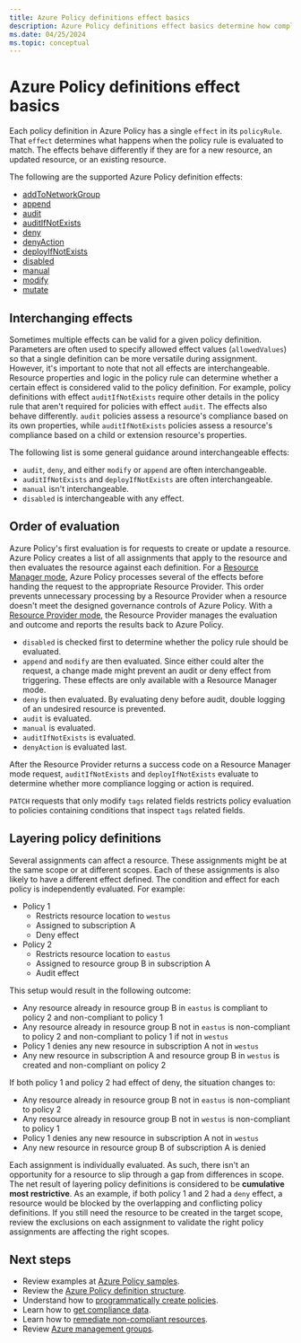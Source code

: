 ```yaml
---
title: Azure Policy definitions effect basics
description: Azure Policy definitions effect basics determine how compliance is managed and reported.
ms.date: 04/25/2024
ms.topic: conceptual
---
```


# Azure Policy definitions effect basics

Each policy definition in Azure Policy has a single `effect` in its `policyRule`. That `effect` determines what happens when the policy rule is evaluated to match. The effects behave differently if they are for a new resource, an updated resource, or an existing resource.

The following are the supported Azure Policy definition effects:

- [addToNetworkGroup](./effect-add-to-network-group.md)
- [append](./effect-append.md)
- [audit](./effect-audit.md)
- [auditIfNotExists](./effect-audit-if-not-exists.md)
- [deny](./effect-deny.md)
- [denyAction](./effect-deny-action.md)
- [deployIfNotExists](./effect-deploy-if-not-exists.md)
- [disabled](./effect-disabled.md)
- [manual](./effect-manual.md)
- [modify](./effect-modify.md)
- [mutate](./effect-mutate.md)

## Interchanging effects

Sometimes multiple effects can be valid for a given policy definition. Parameters are often used to specify allowed effect values (`allowedValues`) so that a single definition can be more versatile during assignment. However, it's important to note that not all effects are interchangeable. Resource properties and logic in the policy rule can determine whether a certain effect is considered valid to the policy definition. For example, policy definitions with effect `auditIfNotExists` require other details in the policy rule that aren't required for policies with effect `audit`. The effects also behave differently. `audit` policies assess a resource's compliance based on its own properties, while `auditIfNotExists` policies assess a resource's compliance based on a child or extension resource's properties.

The following list is some general guidance around interchangeable effects:

- `audit`, `deny`, and either `modify` or `append` are often interchangeable.
- `auditIfNotExists` and `deployIfNotExists` are often interchangeable.
- `manual` isn't interchangeable.
- `disabled` is interchangeable with any effect.

## Order of evaluation

Azure Policy's first evaluation is for requests to create or update a resource. Azure Policy creates a list of all assignments that apply to the resource and then evaluates the resource against each definition. For a [Resource Manager mode](./definition-structure.md#resource-manager-modes), Azure Policy processes several of the effects before handing the request to the appropriate Resource Provider. This order prevents unnecessary processing by a Resource Provider when a resource doesn't meet the designed governance controls of Azure Policy. With a [Resource Provider mode](./definition-structure.md#resource-provider-modes), the Resource Provider manages the evaluation and outcome and reports the results back to Azure Policy.

- `disabled` is checked first to determine whether the policy rule should be evaluated.
- `append` and `modify` are then evaluated. Since either could alter the request, a change made might prevent an audit or deny effect from triggering. These effects are only available with a Resource Manager mode.
- `deny` is then evaluated. By evaluating deny before audit, double logging of an undesired resource is prevented.
- `audit` is evaluated.
- `manual` is evaluated.
- `auditIfNotExists` is evaluated.
- `denyAction` is evaluated last.

After the Resource Provider returns a success code on a Resource Manager mode request, `auditIfNotExists` and `deployIfNotExists` evaluate to determine whether more compliance logging or action is required.

`PATCH` requests that only modify `tags` related fields restricts policy evaluation to policies containing conditions that inspect `tags` related fields.

## Layering policy definitions

Several assignments can affect a resource. These assignments might be at the same scope or at different scopes. Each of these assignments is also likely to have a different effect defined. The condition and effect for each policy is independently evaluated. For example:

- Policy 1
  - Restricts resource location to `westus`
  - Assigned to subscription A
  - Deny effect
- Policy 2
  - Restricts resource location to `eastus`
  - Assigned to resource group B in subscription A
  - Audit effect

This setup would result in the following outcome:

- Any resource already in resource group B in `eastus` is compliant to policy 2 and non-compliant to policy 1
- Any resource already in resource group B not in `eastus` is non-compliant to policy 2 and non-compliant to policy 1 if not in `westus`
- Policy 1 denies any new resource in subscription A not in `westus`
- Any new resource in subscription A and resource group B in `westus` is created and non-compliant on policy 2

If both policy 1 and policy 2 had effect of deny, the situation changes to:

- Any resource already in resource group B not in `eastus` is non-compliant to policy 2
- Any resource already in resource group B not in `westus` is non-compliant to policy 1
- Policy 1 denies any new resource in subscription A not in `westus`
- Any new resource in resource group B of subscription A is denied

Each assignment is individually evaluated. As such, there isn't an opportunity for a resource to slip through a gap from differences in scope. The net result of layering policy definitions is considered to be **cumulative most restrictive**. As an example, if both policy 1 and 2 had a `deny` effect, a resource would be blocked by the overlapping and conflicting policy definitions. If you still need the resource to be created in the target scope, review the exclusions on each assignment to validate the right policy assignments are affecting the right scopes.

## Next steps

- Review examples at [Azure Policy samples](../samples/index.md).
- Review the [Azure Policy definition structure](definition-structure-basics.md).
- Understand how to [programmatically create policies](../how-to/programmatically-create.md).
- Learn how to [get compliance data](../how-to/get-compliance-data.md).
- Learn how to [remediate non-compliant resources](../how-to/remediate-resources.md).
- Review [Azure management groups](../../management-groups/overview.md).
